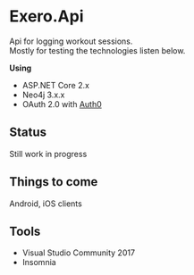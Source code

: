 # Exero.Api
Api for logging workout sessions.<br>
Mostly for testing the technologies listen below.

**Using**
- ASP.NET Core 2.x
- Neo4j 3.x.x
- OAuth 2.0 with [Auth0](https://auth0.com/)

## Status
Still work in progress

## Things to come
Android, iOS clients

## Tools
- Visual Studio Community 2017
- Insomnia
